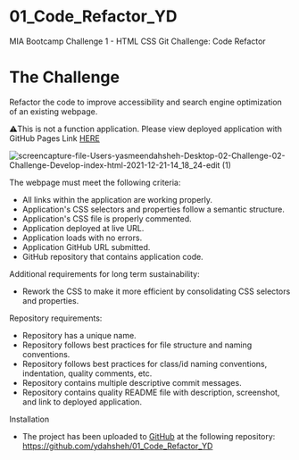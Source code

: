 # 01_Code_Refactor_YD
MIA Bootcamp Challenge 1 - HTML CSS Git Challenge: Code Refactor
# The Challenge 
Refactor the code to improve accessibility and search engine optimization of an existing webpage.

⚠️This is not a function application. Please view deployed application with GitHub Pages Link [HERE](https://github.com/ydahsheh/01_Code_Refactor_YD/blob/main/assets/images/Screen%20Shot%202021-12-21%20at%202.17.57%20PM.png)

![screencapture-file-Users-yasmeendahsheh-Desktop-02-Challenge-02-Challenge-Develop-index-html-2021-12-21-14_18_24-edit (1)](https://user-images.githubusercontent.com/93455758/147031990-6af087ea-2ca8-41c8-9b04-5185ae5d06fd.jpg)

The webpage must meet the following criteria:
- All links within the application are working properly.
- Application's CSS selectors and properties follow a semantic structure.
- Application's CSS file is properly commented.
- Application deployed at live URL.
- Application loads with no errors.
- Application GitHub URL submitted.
- GitHub repository that contains application code.

Additional requirements for long term sustainability: 
- Rework the CSS to make it more efficient by consolidating CSS selectors and properties.

Repository requirements:
- Repository has a unique name.
- Repository follows best practices for file structure and naming conventions.
- Repository follows best practices for class/id naming conventions, indentation, quality comments, etc.
- Repository contains multiple descriptive commit messages.
- Repository contains quality README file with description, screenshot, and link to deployed application.

Installation
- The project has been uploaded to [GitHub](https://github.com/) at the following repository:
https://github.com/ydahsheh/01_Code_Refactor_YD
